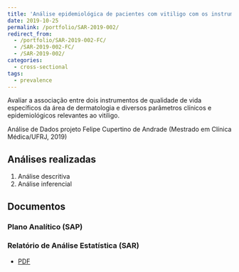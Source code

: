 ```yaml
---
title: 'Análise epidemiológica de pacientes com vitiligo com os instrumentos de Qualidade de Vida DLQI e VitiQoL'
date: 2019-10-25
permalink: /portfolio/SAR-2019-002/
redirect_from:
  - /portfolio/SAR-2019-002-FC/
  - /SAR-2019-002-FC/
  - /SAR-2019-002/
categories:
  - cross-sectional
tags:
  - prevalence
---
```


Avaliar a associação entre dois instrumentos de qualidade de vida específicos da área de dermatologia e diversos parâmetros clínicos e epidemiológicos relevantes ao vitiligo.

Análise de Dados projeto Felipe Cupertino de Andrade (Mestrado em Clínica Médica/UFRJ, 2019)

## Análises realizadas

1. Análise descritiva
1. Análise inferencial

## Documentos

### Plano Analítico (SAP)

<!-- - [PDF][sap] -->

### Relatório de Análise Estatística (SAR)

- [PDF][sar]

<!-- --- -->

[sap]: /files/SAP-2019-002-FC-v01.pdf

[sar]: /files/SAR-2019-002-FC-v01.pdf
